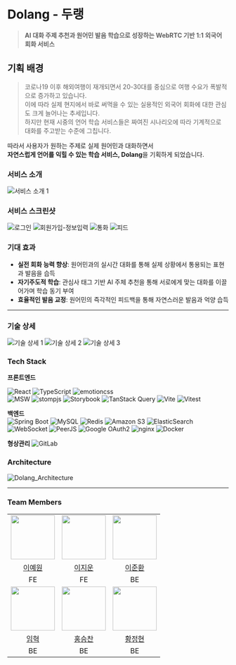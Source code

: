 # Dolang - 두랭
> **AI 대화 주제 추천과 원어민 발음 학습으로 성장하는 WebRTC 기반 1:1 외국어 회화 서비스**

## 기획 배경
>코로나19 이후 해외여행이 재개되면서 20-30대를 중심으로 여행 수요가 폭발적으로 증가하고 있습니다.
<br>이에 따라 실제 현지에서 바로 써먹을 수 있는 실용적인 외국어 회화에 대한 관심도 크게 늘어나는 추세입니다.
<br>하지만 현재 시중의 언어 학습 서비스들은 짜여진 시나리오에 따라 기계적으로 대화를 주고받는 수준에 그칩니다.

따라서 사용자가 원하는 주제로 실제 원어민과 대화하면서<br>**자연스럽게 언어를 익힐 수 있는 학습 서비스, Dolang**을 기획하게 되었습니다.

### 서비스 소개

![서비스 소개 1](https://github.com/user-attachments/assets/3c4ca553-7c46-48f2-9c89-f0ab34d77b58)

### 서비스 스크린샷
![로그인](https://github.com/user-attachments/assets/632eb8b7-f684-4e04-a4a3-7b1b70e6c787)
![회원가입-정보입력](https://github.com/user-attachments/assets/43f1d6d1-e2d4-4c5b-9f77-be752dc00e69)
![통화](https://github.com/user-attachments/assets/d06c2dcb-fafd-4884-b81d-8f705a473778)
![피드](https://github.com/user-attachments/assets/d73e5117-dfb6-4a20-a230-8c8c906faa40)

### 기대 효과
- **실전 회화 능력 향상**: 원어민과의 실시간 대화를 통해 실제 상황에서 통용되는 표현과 발음을 습득
- **자기주도적 학습**: 관심사 태그 기반 AI 주체 추천을 통해 서로에게 맞는 대화를 이끌어가며 학습 동기 부여
- **효율적인 발음 교정**: 원어민의 즉각적인 피드백을 통해 자연스러운 발음과 억양 습득

---

### 기술 상세
![기술 상세 1](https://github.com/user-attachments/assets/08694233-1c3f-4b60-8a4b-f8a33510b1a3)
![기술 상세 2](https://github.com/user-attachments/assets/8655ee17-1ad4-4cb5-8510-55d63aa5b4aa)
![기술 상세 3](https://github.com/user-attachments/assets/a094e9af-b7cc-412d-81f2-277a50a85c5c)

### Tech Stack
**프론트엔드**

  ![React](https://img.shields.io/badge/React-61DAFB?style=for-the-badge&logo=react&logoColor=black)
  ![TypeScript](https://img.shields.io/badge/TypeScript-3178C6?style=for-the-badge&logo=typescript&logoColor=white)
  ![emotioncss](https://img.shields.io/badge/emotioncss-CC6699?style=for-the-badge&logo=emotion&logoColor=white)
  <br>
  ![MSW](https://img.shields.io/badge/MSW-999999?style=for-the-badge&logo=data:image/svg+xml;base64,PHN2ZyBoZWlnaHQ9IjMyIiB2aWV3Qm94PSIwIDAgMzIgMzIiIHdpZHRoPSIzMiIgZmlsbD0id2hpdGUiIHhtbG5zPSJodHRwOi8vd3d3LnczLm9yZy8yMDAwL3N2ZyI+PHBhdGggZD0iTTE2IDBhMTYgMTYgMCAxIDEgMTYgMTYgMTYgMTYgMCAwIDEgLTE2IDE2IDE2IDE2IDAgMCAxIC0xNiAtMTZ6bTAgMmExNCAxNCAwIDEgMCAxNCAxNCAxNCAxNCAwIDAgMCAtMTQgLTE0eiIvPjwvc3ZnPg==)
  ![stompjs](https://img.shields.io/badge/StompJS-000000?style=for-the-badge&logo=stomp&logoColor=white)
  ![Storybook](https://img.shields.io/badge/Storybook-FF4785?style=for-the-badge&logo=storybook&logoColor=white)
  ![TanStack Query](https://img.shields.io/badge/TanStack_Query-FF4A17?style=for-the-badge&logo=reactquery&logoColor=white)
  ![Vite](https://img.shields.io/badge/Vite-646CFF?style=for-the-badge&logo=vite&logoColor=white)
  ![Vitest](https://img.shields.io/badge/Vitest-66BF3C?style=for-the-badge&logo=vitest&logoColor=white)

**백엔드**  
  ![Spring Boot](https://img.shields.io/badge/Spring_Boot-6DB33F?style=for-the-badge&logo=spring-boot&logoColor=white)
  ![MySQL](https://img.shields.io/badge/MySQL-4479A1?style=for-the-badge&logo=mysql&logoColor=white)
  ![Redis](https://img.shields.io/badge/Redis-DC382D?style=for-the-badge&logo=redis&logoColor=white)
  ![Amazon S3](https://img.shields.io/badge/Amazon_S3-569A31?style=for-the-badge&logo=amazon-s3&logoColor=white)
  ![ElasticSearch](https://img.shields.io/badge/Elastic_Search-005571?style=for-the-badge&logo=elastic&logoColor=white)<br>
  ![WebSocket](https://img.shields.io/badge/WebSocket-47A248?style=for-the-badge&logo=websocket&logoColor=white)
  ![PeerJS](https://img.shields.io/badge/PeerJS-ED2B2B?style=for-the-badge&logo=peerjs&logoColor=white)
  ![Google OAuth2](https://img.shields.io/badge/Google_OAuth2-4285F4?style=for-the-badge&logo=google&logoColor=white)
  ![nginx](https://img.shields.io/badge/nginx-009639?style=for-the-badge&logo=nginx&logoColor=white)
  ![Docker](https://img.shields.io/badge/Docker-2496ED?style=for-the-badge&logo=docker&logoColor=white)
  
**형상관리**
  ![GitLab](https://img.shields.io/badge/GitLab-FC6D26?style=for-the-badge&logo=gitlab&logoColor=white)
  
### Architecture
![Dolang_Architecture](https://github.com/user-attachments/assets/dff8f527-a165-4801-98a5-6260a4f9139c)

---

### Team Members
<table width=“800”>
  <tr align=center>
    <td><img src="https://github.com/now26.png" width="100" height="100"/></td>
    <td><img src="https://github.com/isemae.png" width="100" height="100"/></td>
    <td><img src="https://github.com/ljh0401.png" width="100" height="100"/></td>
  </tr>
  <tr align=center>
    <td><A href="https://github.com/now26">이예원</A></td>
    <td><A href="https://github.com/isemae">이지운</A></td>
    <td><A href="https://github.com/ljh0401">이준환</A></td>
  </tr>
  <tr align=center>
    <td>FE</td>
    <td>FE</td>
    <td>BE</td>
  </tr>
  <tr align=center>
    <td><img src="https://github.com/asimuleo.png" width="100" height="100"/></td>
    <td><img src="https://github.com/Weekndd.png" width="100" height="100"/></td>
    <td><img src="https://github.com/jeong-hyeonHwang.png" width="100" height="100"/></td>
  </tr>
  <tr align=center>
    <td><A href="https://github.com/asimuleo">임혁</A></td>
    <td><A href="https://github.com/Weekndd">홍승찬</A></td>
    <td><A href="https://github.com/jeong-hyeonHwang">황정현</A></td>
  </tr>
  <tr align=center>
    <td>BE</td>
    <td>BE</td>
    <td>BE</td>
  </tr>
</table>

<br>
